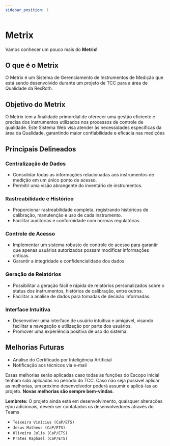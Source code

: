 ```yaml
---
sidebar_position: 1
---
```


# Metrix

Vamos conhecer um pouco mais do **Metrix!**

## O que é o Metrix

O Metrix é um Sistema de Gerenciamento de Instrumentos de Medição que está sendo desenvolvido durante um projeto de TCC para a área de Qualidade da RexRoth.

## Objetivo do Metrix

O Metrix tem a finalidade primordial de oferecer uma gestão eficiente e precisa dos instrumentos utilizados nos processos de controle de qualidade. Este Sistema Web visa atender às necessidades específicas da área da Qualidade, garantindo maior confiabilidade e eficácia nas medições

## Principais Delineados

### Centralização de Dados

- Consolidar todas as informações relacionadas aos instrumentos de medição em um único ponto de acesso.
- Permitir uma visão abrangente do inventário de instrumentos.

### Rastreabilidade e Histórico

- Proporcionar rastreabilidade completa, registrando históricos de calibração, manutenção e uso de cada instrumento.
- Facilitar auditorias e conformidade com normas regulatórias.

### Controle de Acesso

- Implementar um sistema robusto de controle de acesso para garantir que apenas usuários autorizados possam modificar informações críticas.
- Garantir a integridade e confidencialidade dos dados.

### Geração de Relatórios

- Possibilitar a geração fácil e rápida de relatórios personalizados sobre o status dos instrumentos, histórios de calibração, entre outros.
- Facilitar a análise de dados para tomadas de decisão informadas.

### Interface Intuitiva

- Desenvolver uma interface de usuário intuitiva e amigável, visando facilitar a navegação e utilização por parte dos usuários.
- Promover uma experiência positiva de uso do sistema.

## Melhorias Futuras

- Análise do Certificado por Inteligência Artificial
- Notificação aos técnicos via e-mail

Essas melhorias serão aplicadas caso todas as funções do Escopo Inicial tenham sido aplicadas no período do TCC. Caso não seja possível aplicar as melhorias, um próximo desenvolvedor poderá assumir e aplicá-las ao projeto. **Novas melhorias são sempre bem-vindas**.

**Lembrete:** O projeto ainda está em desenvolvimento, quaisquer alterações e/ou adicionais, devem ser contatados os desenvolvedores através do Teams

- `Teixeira Vinícius (CaP/ETS)`
- `Jesus Matheus (CaP/ETS)`
- `Oliveira Julia (CaP/ETS)`
- `Prates Raphael (CaP/ETS)`
